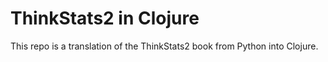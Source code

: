 # ThinkStats2 in Clojure

This repo is a translation of the ThinkStats2 book from Python into Clojure.
